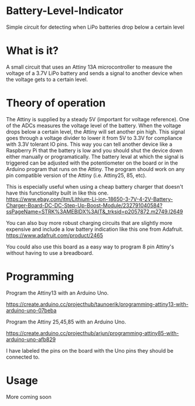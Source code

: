 # Battery-Level-Indicator
Simple circuit for detecting when LiPo batteries drop below a certain level

# What is it?
A small circuit that uses an Attiny 13A microcontroller to measure the voltage of a 3.7V LiPo battery and sends a signal to another device when the voltage gets to a certain level.

# Theory of operation
The Attiny is supplied by a steady 5V (important for voltage reference). One of the ADCs measures the voltage level of the battery. When the voltage drops below a certain level, the Attiny will set another pin high. This signal goes through a voltage divider to lower it from 5V to 3.3V for compliance with 3.3V tolerant IO pins. This way you can tell another device like a Raspberry Pi that the battery is low and you should shut the device down either manually or programatically. The battery leval at which the signal is triggered can be adjusted with the potentiometer on the board or in the Arduino program that runs on the Attiny. The program should work on any pin compatible version of the Attiny (i.e. Attiny25, 85, etc).

This is especially useful when using a cheap battery charger that doesn't have this functionality built in like this one.
https://www.ebay.com/itm/Lithium-Li-ion-18650-3-7V-4-2V-Battery-Charger-Board-DC-DC-Step-Up-Boost-Module/232791040584?ssPageName=STRK%3AMEBIDX%3AIT&_trksid=p2057872.m2749.l2649

You can also buy more robust charging circuits that are slightly more expensive and include a low battery indication like this one from Adafruit.
https://www.adafruit.com/product/2465

You could also use this board as a easy way to program 8 pin Attiny's without having to use a breadboard.

# Programming
Program the Attiny13 with an Arduino Uno. 

https://create.arduino.cc/projecthub/taunoerik/programming-attiny13-with-arduino-uno-07beba

Program the Attiny 25,45,85 with an Arduino Uno.

https://create.arduino.cc/projecthub/arjun/programming-attiny85-with-arduino-uno-afb829

I have labeled the pins on the board with the Uno pins they should be connected to.

# Usage
More coming soon
